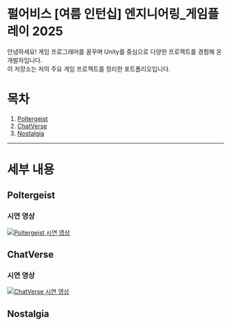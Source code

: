 # 펄어비스 [여름 인턴십] 엔지니어링_게임플레이 2025

안녕하세요! 게임 프로그래머를 꿈꾸며 Unity를 중심으로 다양한 프로젝트를 경험해 온 개발자입니다.  
이 저장소는 저의 주요 게임 프로젝트를 정리한 포트폴리오입니다.

# 목차

1. [Poltergeist](#poltergeist)
2. [ChatVerse](#chatverse)
3. [Nostalgia](#nostalgia)

---

# 세부 내용

## Poltergeist

### 시연 영상

[![Poltergeist 시연 영상](http://img.youtube.com/vi/kya90ARwjOg/0.jpg)](https://youtu.be/kya90ARwjOg?si=WzevZFWCS2DRFkpz)


## ChatVerse

### 시연 영상

[![ChatVerse 시연 영상](http://img.youtube.com/vi/GkrS3WRfnYE/0.jpg)](https://youtu.be/GkrS3WRfnYE)


## Nostalgia



